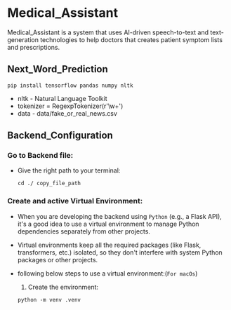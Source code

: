 # Medical_Assistant
Medical_Assistant is a system that uses AI-driven speech-to-text and text-generation technologies to help doctors that creates patient symptom lists and prescriptions.


## Next_Word_Prediction
```
pip install tensorflow pandas numpy nltk
```
* nltk - Natural Language Toolkit
* tokenizer = RegexpTokenizer(r'\w+')
* data - data/fake_or_real_news.csv


## Backend_Configuration

### Go to Backend file:

* Give the right path to your terminal:

    ```
    cd ./ copy_file_path
    ```

### Create and active Virtual Environment:

* When you are developing the backend using ```Python``` (e.g., a Flask API), it's a good idea to use a virtual environment to manage Python dependencies separately from other projects.

 * Virtual environments keep all the required packages (like Flask, transformers, etc.) isolated, so they don't interfere with system Python packages or other projects.

* following below steps to use a virtual environment:(```For macOs```)


    1. Create the environment:

    ```
    python -m venv .venv
    ```


